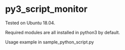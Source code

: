 # py3_script_monitor
Tested on Ubuntu 18.04.

Required modules are all installed in python3 by default.

Usage example in sample_python_script.py

